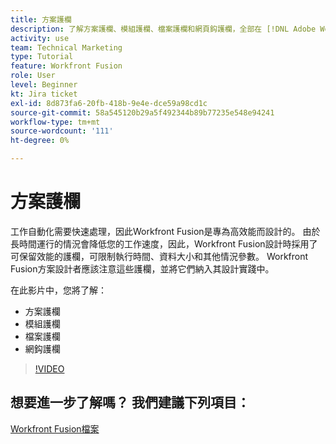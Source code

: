 ```yaml
---
title: 方案護欄
description: 了解方案護欄、模組護欄、檔案護欄和網頁鈎護欄，全部在 [!DNL Adobe Workfront Fusion].
activity: use
team: Technical Marketing
type: Tutorial
feature: Workfront Fusion
role: User
level: Beginner
kt: Jira ticket
exl-id: 8d873fa6-20fb-418b-9e4e-dce59a98cd1c
source-git-commit: 58a545120b29a5f492344b89b77235e548e94241
workflow-type: tm+mt
source-wordcount: '111'
ht-degree: 0%

---
```


# 方案護欄

工作自動化需要快速處理，因此Workfront Fusion是專為高效能而設計的。 由於長時間運行的情況會降低您的工作速度，因此，Workfront Fusion設計時採用了可保留效能的護欄，可限制執行時間、資料大小和其他情況參數。 Workfront Fusion方案設計者應該注意這些護欄，並將它們納入其設計實踐中。

在此影片中，您將了解：

* 方案護欄
* 模組護欄
* 檔案護欄
* 網鈎護欄

>[!VIDEO](https://video.tv.adobe.com/v/335314/?quality=12)

## 想要進一步了解嗎？ 我們建議下列項目：

[Workfront Fusion檔案](https://experienceleague.adobe.com/docs/workfront/using/adobe-workfront-fusion/workfront-fusion-2.html?lang=en)

